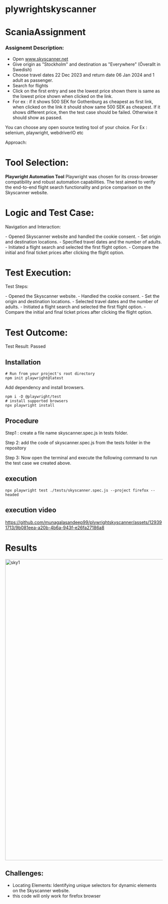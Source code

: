 # plywrightskyscanner
# ScaniaAssignment



### Assignemt Description:
- Open www.skyscanner.net
- Give origin as "Stockholm" and destination as "Everywhere" (Överallt in Swedish)
- Choose travel dates 22 Dec 2023 and return date 06 Jan 2024 and 1 adult as passenger.
- Search for flights
- Click on the first entry and see the lowest price shown there is same as the lowest price shown when clicked on the link.
- For ex : if it shows 500 SEK for Gothenburg as cheapest as first link, when clicked on the link it should show same 500 SEK as cheapest. If it shows different price, then the test case should be failed. Otherwise it should show as passed.

You can choose any open source testing tool of your choice. For Ex : selenium, playwright, webdriverIO etc

<p>Approach:</p>

# Tool Selection:
<p> <b>Playwright Automation Tool</b> Playwright was chosen for its cross-browser compatibility and robust automation capabilities. The test aimed to verify the end-to-end flight search functionality and price comparison on the Skyscanner website.</p>

# Logic and Test Case:
<p>Navigation and Interaction:</p>
- Opened Skyscanner website and handled the cookie consent.
- Set origin and destination locations.
- Specified travel dates and the number of adults.
- Initiated a flight search and selected the first flight option.
- Compare the initial and final ticket prices after clicking the flight option.

# Test Execution:
<p>Test Steps:</p>
- Opened the Skyscanner website.
- Handled the cookie consent.
- Set the origin and destination locations.
- Selected travel dates and the number of adults.
- Initiated a flight search and selected the first flight option.
- Compare the initial and final ticket prices after clicking the flight option.

# Test Outcome:
<p>Test Result: Passed</p>


## Installation

```Shell
# Run from your project's root directory
npm init playwright@latest

```

Add dependency and install browsers.

```Shell
npm i -D @playwright/test
# install supported browsers
npx playwright install
```
## Procedure

<p>Step1 : create a file name skyscanner.spec.js in tests folder.</p>
<p>Step 2: add the code of skyscanner.spec.js from the tests folder in the repository</p>


<p>Step 3: Now open the terminal and execute the following command to run the test case we created above.</p>

## execution
```Shell
npx playwright test ./tests/skyscanner.spec.js --project firefox --headed
```
## execution video
https://github.com/munagalasandeep99/plywrightskyscanner/assets/129391713/9b081eea-a20b-4b6a-943f-e26fa27186a8

<h1>Results</h1>
<img width="960" alt="sky1" src="https://github.com/munagalasandeep99/project-FRT/assets/129391713/26b49392-2871-45cf-a57c-8082e2497c03">

## Challenges:
- Locating Elements: Identifying unique selectors for dynamic elements on the Skyscanner website.
- this code will only work for firefox browser





